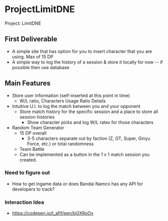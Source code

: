 # ProjectLimitDNE
Project: LimitDNE

## First Deliverable
- A simple site that has option for you to insert character that you are using. Max of 15 DP
- A simple way to log the history of a session & store it locally for now -- if possible then use database
## Main Features
- Store user information (self-inserted at this point in time)
  - W/L ratio, Characters Usage Ratio Details
- Intuitive U.I. to log the match between you and your opponent
  - Store match history for the specific session and a place to store all session histories
    - Show character picks and log W/L rates for those characters
- Random Team Generator
  - 15 DP overall
    - 3-5 characters separate out by faction (Z, GT, Super, Ginyu Force, etc.) or total randomness
  - Team Battle
  - Can be implemented as a button in the 1 v 1 match session you created.



### Need to figure out
- How to get ingame data or does Bandai Namco has any API for developers to track?


### Interaction Idea
- https://codepen.io/t_afif/pen/bGXRoOv
